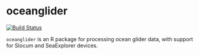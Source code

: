 # **oceanglider**

[![Build Status](https://travis-ci.org/dankelley/oceanglider.svg?branch=develop)](https://travis-ci.org/dankelley/oceanglider)

``oceanglider`` is an R package for processing ocean glider data, with support
for Slocum and SeaExplorer devices.
